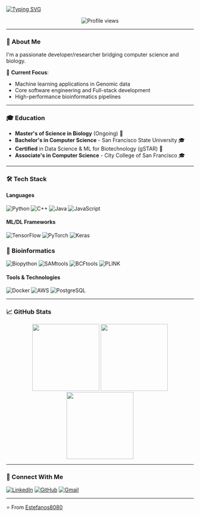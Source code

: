 [![Typing SVG](https://readme-typing-svg.herokuapp.com?font=Fira+Code&weight=600&size=28&duration=3000&pause=1000&color=22D3E3&center=true&vCenter=true&width=900&lines=Hi+%F0%9F%91%8B%2C+I'm+Estefanos;Core+Software+Engineer+🔧+×+Genomic+Algorithms+🧬)](https://github.com/Estefanos8080)

<p align="center">
  <img src="https://komarev.com/ghpvc/?username=Estefanos8080&label=Profile+Views&color=blueviolet&style=flat" alt="Profile views" />
</p>

---

### 🔬 About Me
I'm a passionate developer/researcher bridging computer science and biology. 

🔭 **Current Focus**:
- Machine learning applications in Genomic data
- Core software engineering and Full-stack development
- High-performance bioinformatics pipelines

---

### 🎓 Education
- **Master's of Science in Biology** (Ongoing) 🧪
- **Bachelor's in Computer Science** - San Francisco State University 🎓
- **Certified** in Data Science & ML for Biotechnology (gSTAR) 📜
- **Associate's in Computer Science** - City College of San Francisco 🎓

---

### 🛠️ Tech Stack

#### **Languages**
![Python](https://img.shields.io/badge/-Python-3776AB?logo=python&logoColor=white)
![C++](https://img.shields.io/badge/-C++-00599C?logo=c%2B%2B&logoColor=white)
![Java](https://img.shields.io/badge/-Java-007396?logo=java&logoColor=white)
![JavaScript](https://img.shields.io/badge/-JavaScript-F7DF1E?logo=javascript&logoColor=black)

#### **ML/DL Frameworks**
![TensorFlow](https://img.shields.io/badge/-TensorFlow-FF6F00?logo=tensorflow&logoColor=white)
![PyTorch](https://img.shields.io/badge/-PyTorch-EE4C2C?logo=pytorch&logoColor=white)
![Keras](https://img.shields.io/badge/-Keras-D00000?logo=keras&logoColor=white)

### 🧬 Bioinformatics
![Biopython](https://img.shields.io/badge/Biopython-38761D)
![SAMtools](https://img.shields.io/badge/-SAMtools-2E5B82)
![BCFtools](https://img.shields.io/badge/-BCFtools-5699D1)
![PLINK](https://img.shields.io/badge/PLINK-1D2B64)

#### **Tools & Technologies**
![Docker](https://img.shields.io/badge/-Docker-2496ED?logo=docker&logoColor=white)
![AWS](https://img.shields.io/badge/-AWS-232F3E?logo=amazon-aws&logoColor=white)
![PostgreSQL](https://img.shields.io/badge/-PostgreSQL-336791?logo=postgresql&logoColor=white)

---

### 📈 GitHub Stats

<p align="center">
  <img height="180em" src="https://github-readme-stats.vercel.app/api?username=Estefanos8080&show_icons=true&theme=dark&hide_border=true&include_all_commits=true&count_private=true"/>
  <img height="180em" src="https://github-readme-stats.vercel.app/api/top-langs/?username=Estefanos8080&layout=compact&theme=dark&hide_border=true&hide=php"/>
  <img height="180em" src="https://github-readme-streak-stats.herokuapp.com/?user=Estefanos8080&theme=dark&hide_border=true"/>
</p>

---

### 🤝 Connect With Me

[![LinkedIn](https://img.shields.io/badge/-LinkedIn-0077B5?logo=linkedin&logoColor=white)](https://www.linkedin.com/in/estefanos-kebebew1122b41b5/)
[![GitHub](https://img.shields.io/badge/-GitHub-181717?logo=github&logoColor=white)](https://github.com/Estefanos8080)
[![Gmail](https://img.shields.io/badge/-Gmail-D14836?logo=gmail&logoColor=white)](mailto:estefanosswe@gmail.com)

---

⭐ From [Estefanos8080](https://github.com/Estefanos8080)
